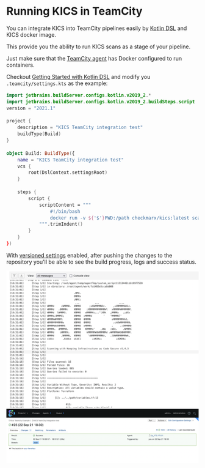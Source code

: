 # Running KICS in TeamCity

You can integrate KICS into TeamCity pipelines easily by [Kotlin DSL](https://www.jetbrains.com/help/teamcity/2021.2/kotlin-dsl.html) and KICS docker image.

This provide you the ability to run KICS scans as a stage of your pipeline.

Just make sure that the [TeamCity agent](https://www.jetbrains.com/help/teamcity/2021.2/setting-up-and-running-additional-build-agents.html) has Docker configured to run containers.

Checkout [Getting Started with Kotlin DSL](https://www.jetbrains.com/help/teamcity/2021.2/kotlin-dsl.html#Getting+Started+with+Kotlin+DSL) and modify you `.teamcity/settings.kts` as the example:

```kotlin
import jetbrains.buildServer.configs.kotlin.v2019_2.*
import jetbrains.buildServer.configs.kotlin.v2019_2.buildSteps.script
version = "2021.1"

project {
    description = "KICS TeamCity integration test"
    buildType(Build)
}

object Build: BuildType({
    name = "KICS TeamCity integration test"
    vcs {
        root(DslContext.settingsRoot)
    }

    steps {
        script {
            scriptContent = """
                #!/bin/bash
                docker run -v ${'$'}PWD:/path checkmarx/kics:latest scan -p /path -o /path --ignore-on-exit results
            """.trimIndent()
        }
    }
})
```

With [versioned settings](https://www.jetbrains.com/help/teamcity/2021.2/storing-project-settings-in-version-control.html#SynchronizingSettingswithVCS) enabled, after pushing the changes to the repository you'll be able to see the build progress, logs and success status.

<img src="https://raw.githubusercontent.com/Checkmarx/kics/master/docs/img/teamcity-scan-logs.png" width="850">

<img src="https://raw.githubusercontent.com/Checkmarx/kics/master/docs/img/teamcity-success-status.png" width="850">
